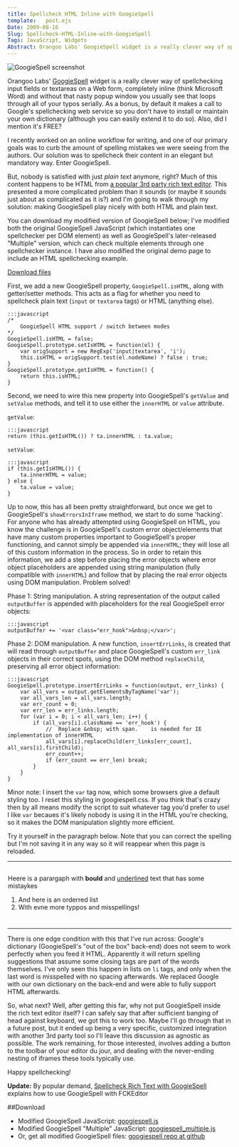 ```yaml
---
title: Spellcheck HTML Inline with GoogieSpell
template:   post.ejs
Date: 2009-08-16
Slug: Spellcheck-HTML-Inline-with-GoogieSpell
Tags: JavaScript, Widgets
Abstract: Orangoo Labs' GoogieSpell widget is a really clever way of spellchecking input fields or textareas on a Web form, completely inline (think Microsoft Word) and without that nasty popup window you usually see that loops through all of your typos serially. As a bonus, by default it makes a call to Google's spellchecking web service so you don't have to install or maintain your own dictionary (although you can easily extend it to do so). Also, did I mention it's FREE?
---
```


![GoogieSpell screenshot](http://projects.cbsides.com/blog/demo/googiespell/googie_example.png)

Orangoo
Labs' [GoogieSpell](http://orangoo.com/labs/GoogieSpell/) widget is a
really clever way of spellchecking input fields or textareas on a Web
form, completely inline (think Microsoft Word) and without that nasty
popup window you usually see that loops through all of your typos
serially. As a bonus, by default it makes a call to Google's
spellchecking web service so you don't have to install or maintain your
own dictionary (although you can easily extend it to do so). Also, did I
mention it's FREE?

I recently worked on an online workflow for writing, and one of our
primary goals was to curb the amount of spelling mistakes we were seeing
from the authors. Our solution was to spellcheck their content in an
elegant but mandatory way. Enter GoogieSpell.

But, nobody is satisfied with just *plain text* anymore, right? Much of
this content happens to be HTML from [a popular 3rd party rich text
editor](http://www.fckeditor.net/). This presented a more complicated
problem than it sounds (or maybe it sounds just about as complicated as
it is?) and I'm going to walk through my solution: making GoogieSpell
play nicely with both HTML and plain text.

You can download my modified version of GoogieSpell below; I've modified
both the original GoogieSpell JavaScript (which instantiates one
spellchecker per DOM element) as well as GoogieSpell's later-released
"Multiple" version, which can check multiple elements through one
spellchecker instance. I have also modified the original demo page to
include an HTML spellchecking example.

[Download files](#Download)

First, we add a new GoogieSpell property, `GoogieSpell.isHTML`, along
with getter/setter methods. This acts as a flag for whether you need to
spellcheck plain text (`input` or `textarea` tags) or HTML (anything
else).

	:::javascript
    /*
        GoogieSpell HTML support / switch between modes
    */
    GoogieSpell.isHTML = false;
    GoogieSpell.prototype.setIsHTML = function(el) {
        var origSupport = new RegExp('input|textarea', 'i');
        this.isHTML = origSupport.test(el.nodeName) ? false : true;
    }
    GoogieSpell.prototype.getIsHTML = function() {
        return this.isHTML;
    }

Second, we need to wire this new property into GoogieSpell's `getValue`
and `setValue` methods, and tell it to use either the `innerHTML` or
`value` attribute.

`getValue`:

	:::javascript
    return (this.getIsHTML()) ? ta.innerHTML : ta.value;

`setValue`:

	:::javascript
    if (this.getIsHTML()) {
        ta.innerHTML = value;
    } else {
        ta.value = value;
    }

Up to now, this has all been pretty straightforward, but once we get to
GoogieSpell's `showErrorsInIframe` method, we start to do some
'hacking'. For anyone who has already attempted using GoogieSpell on
HTML, you know the challenge is in GoogieSpell's custom error
object/elements that have many custom properties important to
GoogieSpell's proper functioning, and cannot simply be appended via
`innerHTML`; they will lose all of this custom information in the
process. So in order to retain this information, we add a step before
placing the error objects where error object placeholders are appended
using string manipulation (fully compatible with `innerHTML`) and follow
that by placing the real error objects using DOM manipulation. Problem
solved!

Phase 1: String manipulation. A string representation of the output
called `outputBuffer` is appended with placeholders for the real
GoogieSpell error objects:

	:::javascript
    outputBuffer += '<var class="err_hook">&nbsp;</var>';

Phase 2: DOM manipulation. A new function, `insertErrLinks`, is created
that will read through `outputBuffer` and place GoogieSpell's custom
`err_link` objects in their correct spots, using the DOM method
`replaceChild`, preserving all error object information:

	:::javascript
    GoogieSpell.prototype.insertErrLinks = function(output, err_links) {
        var all_vars = output.getElementsByTagName('var');
        var all_vars_len = all_vars.length;
        var err_count = 0;
        var err_len = err_links.length;
        for (var i = 0; i < all_vars_len; i++) {
            if (all_vars[i].className == 'err_hook') {
                //  Replace &nbsp; with span.    is needed for IE implementation of innerHTML
                all_vars[i].replaceChild(err_links[err_count], all_vars[i].firstChild);
                err_count++;
                if (err_count == err_len) break;
            }
        }
    }

Minor note: I insert the `var` tag now, which some browsers give a
default styling too. I reset this styling in googiespell.css. If you
think that's crazy then by all means modify the script to suit whatever
tag you'd prefer to use! I like `var` becaues it's likely nobody is
using it in the HTML you're checking, so it makes the DOM manipulation
slightly more efficient.

Try it yourself in the paragraph below. Note that you can correct the
spelling but I'm not saving it in any way so it will reappear when this
page is reloaded.
<script type="text/javascript">
		//document.domain = 'cbsides.com';
</script>
<script type="text/javascript" src="http://projects.cbsides.com/blog/demo/googiespell/AJS.js"></script>
<script type="text/javascript" src="http://projects.cbsides.com/blog/demo/googiespell/googiespell.js"></script>
<script type="text/javascript" src="http://projects.cbsides.com/blog/demo/googiespell/cookiesupport.js"></script>
<link href="http://projects.cbsides.com/blog/demo/googiespell/googiespell.css" rel="stylesheet" type="text/css" media="all"></link>
<style type="text/css">#testHTML { height: 120px; border: 1px solid #fff; } .post b span { font-weight: bold; }</style>

***

<span id="spell_container"></span>

<div id="testHTML">
	<p>
		Heere is a parargaph with <b>bould</b> and <u>underlined</u> text that has some mistaykes
	</p>
	<ol class="fList">
		<li>And here is an orderred list</li>
		<li>With evne more typpos and misspellings!</li>
	</ol>
</div>

***

There is one edge condition with this that I've run across: Google's
dictionary (GoogieSpell's "out of the box" back-end) does not seem to
work perfectly when you feed it HTML. Apparently it will return spelling suggestions that assume some closing tags are part of the words themselves. I've only seen this happen in lists on `li` tags, and only
when the last word is misspelled with no spacing afterwards. We replaced
Google with our own dictionary on the back-end and were able to fully
support HTML afterwards.

So, what next? Well, after getting this far, why not put GoogieSpell
inside the rich text editor itself? I can safely say that after
sufficient banging of head against keyboard, we got this to work too.
Maybe I'll go through that in a future post, but it ended up being a
very specific, customized integration with another 3rd party tool so
I'll leave this discussion as agnostic as possible. The work remaining,
for those interested, involves adding a button to the toolbar of your
editor du jour, and dealing with the never-ending nesting of iframes
these tools typically use.


Happy spellchecking!


**Update:** By popular demand, [Spellcheck Rich Text with GoogieSpell](../Spellcheck-Rich-Text-with-GoogieSpell.html)
explains how to use GoogieSpell with FCKEditor


<a name="Download"></a>

##Download

-   Modified GoogieSpell JavaScript:
    [googiespell.js](http://github.com/cbosco/googiespell/blob/master/googiespell.js)
-   Modified GoogieSpell "Multiple" JavaScript:
    [googiespell\_multiple.js](http://github.com/cbosco/googiespell/blob/master/googiespell_multiple.js)
-   Or, get all modified GoogieSpell files: [googiespell repo at
    github](http://github.com/cbosco/googiespell/tree/master)
    
<script type="text/javascript">
        var googie = new GoogieSpell('http://projects.cbsides.com/blog/demo/googiespell/', 'http://projects.cbsides.com/blog/demo/googiespell/sendReq.php?lang=');
        googie.setSpellContainer('spell_container');
        googie.decorateTextarea('testHTML');
	
</script>

